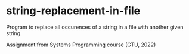 # string-replacement-in-file

Program to replace all occurences of a string in a file with another given string.

Assignment from Systems Programming course (GTU, 2022)
